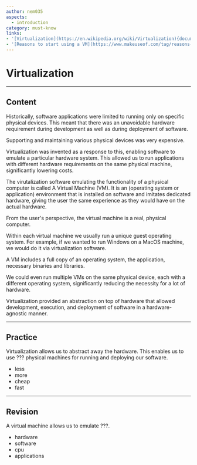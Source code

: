 ```yaml
---
author: nem035
aspects:
  - introduction
category: must-know
links:
- '[Virtualization](https://en.wikipedia.org/wiki/Virtualization){documentation}'
- '[Reasons to start using a VM](https://www.makeuseof.com/tag/reasons-start-using-virtual-machine/){article}'
---
```


# Virtualization

---
## Content

Historically, software applications were limited to running only on specific physical devices. This meant that there was an unavoidable hardware requirement during development as well as during deployment of software.

Supporting and maintaining various physical devices was very expensive.

Virtualization was invented as a response to this, enabling software to emulate a particular hardware system. This allowed us to run applications with different hardware requirements on the same physical machine, significantly lowering costs.

The virutalization software emulating the functionality of a physical computer is called A Virtual Machine (VM). It is an (operating system or application) environment that is installed on software and imitates dedicated hardware, giving the user the same experience as they would have on the actual hardware.

From the user's perspective, the virtual machine is a real, physical computer.

Within each virtual machine we usually run a unique guest operating system. For example, if we wanted to run Windows on a MacOS machine, we would do it via virtualization software.

A VM includes a full copy of an operating system, the application, necessary binaries and libraries.

We could even run multiple VMs on the same physical device, each with a different operating system, significantly reducing the necessity for a lot of hardware.

Virtualization provided an abstraction on top of hardware that allowed development, execution, and deployment of software in a hardware-agnostic manner.

---
## Practice

Virtualization allows us to abstract away the hardware. This enables us to use ??? physical machines for running and deploying our software.

* less
* more
* cheap
* fast

---
## Revision

A virtual machine allows us to emulate ???.

* hardware
* software
* cpu
* applications
